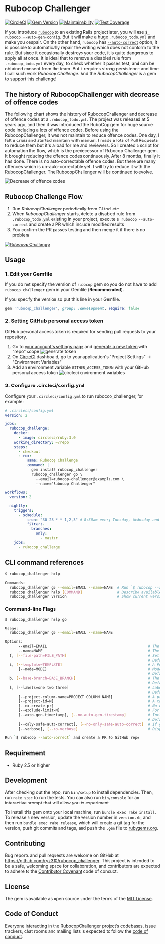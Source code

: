 # Rubocop Challenger

[![CircleCI](https://circleci.com/gh/ryz310/rubocop_challenger/tree/master.svg?style=svg&circle-token=cdf0ffce5b4c0c7804b50dde00ca5ef09cbadb67)](https://circleci.com/gh/ryz310/rubocop_challenger/tree/master) [![Gem Version](https://badge.fury.io/rb/rubocop_challenger.svg)](https://badge.fury.io/rb/rubocop_challenger) [![Maintainability](https://api.codeclimate.com/v1/badges/a18c1c17fc534bb32473/maintainability)](https://codeclimate.com/github/ryz310/rubocop_challenger/maintainability) [![Test Coverage](https://api.codeclimate.com/v1/badges/a18c1c17fc534bb32473/test_coverage)](https://codeclimate.com/github/ryz310/rubocop_challenger/test_coverage)

If you introduce [`rubocop`](https://github.com/rubocop-hq/rubocop) to an existing Rails project later, you will use [`$ rubocop --auto-gen-config`](https://github.com/rubocop-hq/rubocop/blob/master/manual/configuration.md#automatically-generated-configuration). But it will make a huge `.rubocop_todo.yml` and make you despair.
On the other hand, `rubocop` has [`--auto-correct`](https://github.com/rubocop-hq/rubocop/blob/master/manual/basic_usage.md#other-useful-command-line-flags) option, it is possible to automatically repair the writing which does not conform to the rule. But since it occasionally destroys your code, it is quite dangerous to apply all at once.
It is ideal that to remove a disabled rule from `.rubocop_todo.yml` every day, to check whether it passes test, and can be obtained consent from the team. But it requires strong persistence and time.
I call such work *Rubocop Challenge*. And the *RubocopChallenger* is a gem to support this challenge!

## The history of RubocopChallenger with decrease of offence codes

The following chart shows the history of RubocopChallenger and decrease of offence codes at a `.rubocop_todo.yml`. The project was released at 5 years ago, and then it was introduced the RuboCop gem for huge source code including a lots of offence codes. Before using the RubocopChallenger, it was not maintain to reduce offence codes. One day, I felt a crisis and started maintain with manual. I made a lots of Pull Requests to reduce them but it's a load for me and reviewers. So I created a script for automation the flow, which is the predecessor of Rubocop Challenger gem. It brought reducing the offence codes continuously. After 8 months, finally it has done. There is no auto-correctable offence codes.
But there are many offences which is un-auto-correctable yet. I will try to reduce it with the RubocopChallenger. The RubocopChallenger will
be continued to evolve.

![Decrease of offence codes](images/decrease_of_offence_codes.png)

## Rubocop Challenge Flow

1. Run *RubocopChallenger* periodically from CI tool etc.
1. When *RubocopChallenger* starts, delete a disabled rule from `.rubocop_todo.yml` existing in your project, execute `$ rubocop --auto-correct` and create a PR which include modified results
1. You confirm the PR passes testing and then merge it if there is no problem

[![Rubocop Challenge](images/rubocop_challenge.png)](https://github.com/ryz310/rubocop_challenger/pull/97)

## Usage

### 1. Edit your Gemfile

If you do not specify the version of `rubocop` gem so you do not have to add `rubocop_challenger` gem in your Gemfile (**Recommended**).

If you specify the version so put this line in your Gemfile.

```rb
gem 'rubocop_challenger', group: :development, require: false
```

### 2. Setting GitHub personal access token

GitHub personal access token is required for sending pull requests to your repository.

1. Go to [your account's settings page](https://github.com/settings/tokens) and [generate a new token](https://github.com/settings/tokens/new) with "repo" scope
  ![generate token](images/generate_token.png)
1. On [CircleCI](https://circleci.com) dashboard, go to your application's "Project Settings" -> "Environment Variables"
1. Add an environment variable `GITHUB_ACCESS_TOKEN` with your GitHub personal access token
  ![circleci environment variables](images/circleci_environment_variables.png)

### 3. Configure .circleci/config.yml

Configure your `.circleci/config.yml` to run rubocop_challenger, for example:

```yml
# .circleci/config.yml
version: 2

jobs:
  rubocop_challenge:
    docker:
      - image: circleci/ruby:3.0
    working_directory: ~/repo
    steps:
      - checkout
      - run:
          name: Rubocop Challenge
          command: |
            gem install rubocop_challenger
            rubocop_challenger go \
              --email=rubocop-challenger@example.com \
              --name="Rubocop Challenger"

workflows:
  version: 2

  nightly:
    triggers:
      - schedule:
          cron: "30 23 * * 1,2,3" # 8:30am every Tuesday, Wednsday and Thursday (JST)
          filters:
            branches:
              only:
                - master
    jobs:
      - rubocop_challenge
```

## CLI command references

```sh
$ rubocop_challenger help

Commands:
  rubocop_challenger go --email=EMAIL --name=NAME  # Run `$ rubocop --auto-correct` and create a PR to GitHub repo
  rubocop_challenger help [COMMAND]                # Describe available commands or one specific command
  rubocop_challenger version                       # Show current version
```

### Command-line Flags

```sh
$ rubocop_challenger help go

Usage:
  rubocop_challenger go --email=EMAIL --name=NAME

Options:
      --email=EMAIL                                              # The Pull Request committer email
      --name=NAME                                                # The Pull Request committer name
  f, [--file-path=FILE_PATH]                                     # Set your ".rubocop_todo.yml" path
                                                                 # Default: .rubocop_todo.yml
  t, [--template=TEMPLATE]                                       # A Pull Request template `erb` file path.You can use variable that `title`, `rubydoc_url`, `description` and `examples` into the erb file.
      [--mode=MODE]                                              # Mode to select deletion target. You can choice "most_occurrence", "least_occurrence", or "random"
                                                                 # Default: most_occurrence
  b, [--base-branch=BASE_BRANCH]                                 # The Branch to merge into
                                                                 # Default: master
  l, [--labels=one two three]                                    # Label to give to Pull Request
                                                                 # Default: ["rubocop challenge"]
      [--project-column-name=PROJECT_COLUMN_NAME]                # A project column name. You can add the created PR to the GitHub project
      [--project-id=N]                                           # A target project ID. If does not supplied, this method will find a project which associated the repository. When the repository has multiple projects, you should supply this.
      [--no-create-pr]                                           # No create a pull request (for testing)
      [--exclude-limit=N]                                        # For how many exclude properties when creating the .rubocop_todo.yml
      [--auto-gen-timestamp], [--no-auto-gen-timestamp]          # Include the date and time when creating the .rubocop_todo.yml
                                                                 # Default: true
      [--only-safe-auto-correct], [--no-only-safe-auto-correct]  # If given `true`, it executes `rubocop --auto-correct`,it means to correct safe cops only.
      [--verbose], [--no-verbose]                                # Displays executing command.

Run `$ rubocop --auto-correct` and create a PR to GitHub repo
```

## Requirement

* Ruby 2.5 or higher

## Development

After checking out the repo, run `bin/setup` to install dependencies. Then, run `rake spec` to run the tests. You can also run `bin/console` for an interactive prompt that will allow you to experiment.

To install this gem onto your local machine, run `bundle exec rake install`. To release a new version, update the version number in `version.rb`, and then run `bundle exec rake release`, which will create a git tag for the version, push git commits and tags, and push the `.gem` file to [rubygems.org](https://rubygems.org).

## Contributing

Bug reports and pull requests are welcome on GitHub at https://github.com/ryz310/rubocop_challenger. This project is intended to be a safe, welcoming space for collaboration, and contributors are expected to adhere to the [Contributor Covenant](http://contributor-covenant.org) code of conduct.

## License

The gem is available as open source under the terms of the [MIT License](https://opensource.org/licenses/MIT).

## Code of Conduct

Everyone interacting in the RubocopChallenger project’s codebases, issue trackers, chat rooms and mailing lists is expected to follow the [code of conduct](https://github.com/ryz310/rubocop_challenger/blob/master/CODE_OF_CONDUCT.md).
